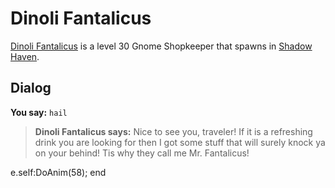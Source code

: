 # Dinoli Fantalicus



[Dinoli Fantalicus](/npc/150280) is a level 30 Gnome Shopkeeper that spawns in [Shadow Haven](/zone/150).



## Dialog

**You say:** `hail`



>**Dinoli Fantalicus says:** Nice to see you, traveler! If it is a refreshing drink you are looking for then I got some stuff that will surely knock ya on your behind! Tis why they call me Mr. Fantalicus!


e.self:DoAnim(58);
end
